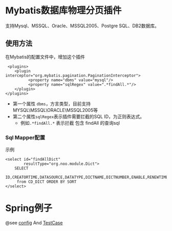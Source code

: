 # Mybatis数据库物理分页插件
支持Mysql、MSSQL、Oracle、MSSQL2005、Postgre SQL、DB2数据库。

## 使用方法
在Mybatis的配置文件中，增加这个插件
	
	 <plugins>
        <plugin interceptor="org.mybatis.pagination.PaginationInterceptor">
              <property name="dbms" value="mysql"/>
              <property name="sqlRegex" value=".*findAll.*"/>
        </plugin>
    </plugins>

* 第一个属性 `dbms`，方言类型，目前支持 MYSQL\MSSQL\ORACLE\MSSQL2005等
* 第二个属性`sqlRegex`表示插件需要拦截的SQL ID，为正则表达式。
	* 例如`.*findAll.*` 表示拦截 包含 findAll 的查询sql

### Sql Mapper配置
示例
	
	<select id="findAllDict"
            resultType="org.noo.module.Dict">
        SELECT
          ID,CREATORTIME,DATASOURCE,DATATYPE,DICTNAME,DICTNUMBER,ENABLE,RENEWTIME,SORT
         from CD_DICT ORDER BY SORT
    </select>

# Spring例子

@see [config](https://github.com/yfyang/mybatis-pagination/blob/master/src/test/resources/spring/test-context.xml) And [TestCase](https://github.com/yfyang/mybatis-pagination/tree/master/src/test/java/org/mybatis/pagination/service)